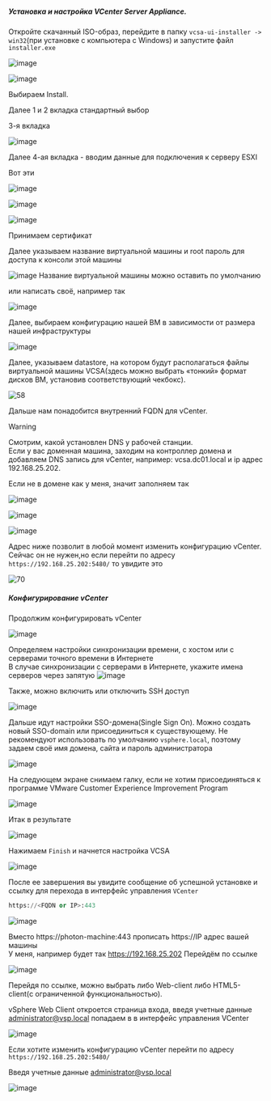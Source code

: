 ##### Установка и настройка VCenter Server Appliance.

Откройте скачанный ISO-образ, перейдите в папку ``vcsa-ui-installer -> win32``(при установке с компьютера с Windows) и запустите файл ``installer.exe``

![image](https://github.com/user-attachments/assets/4b97e794-f1e7-47ae-89de-f7ea429a90a4)

![image](https://github.com/user-attachments/assets/9b1be3dd-77f2-493c-b5bc-7357a277c302)

Выбираем Install.

Далее 1 и 2 вкладка стандартный выбор

3-я вкладка

![image](https://github.com/user-attachments/assets/b50fe5fe-bd70-4288-9bbd-3c4e86b53a9d)

Далее 4-ая вкладка - вводим данные для подключения к серверу ESXI

Вот эти

![image](https://github.com/user-attachments/assets/1c06f9e6-3365-4eaf-9375-1f981ca53d7f)

![image](https://github.com/user-attachments/assets/5d40679f-f897-4a59-9167-36c82111b9c7)

![image](https://github.com/user-attachments/assets/58f1a3cf-7bfb-4e5a-adc6-be3f93638534)

Принимаем сертификат

Далее указываем название виртуальной машины и root пароль для доступа к консоли этой машины

![image](https://github.com/user-attachments/assets/7497ef34-93c9-4b8c-ae57-ab5efdf5b435)
Название виртуальной машины можно оставить по умолчанию

или написать своё, например так

![image](https://github.com/user-attachments/assets/eaa7e707-81fc-4d90-82f4-335f45cf0e5e)

Далее, выбираем конфигурацию нашей ВМ в зависимости от размера нашей инфраструктуры

![image](https://github.com/user-attachments/assets/d284bad5-d3f6-4213-8bcd-370d82423832)

Далее, указываем datastore, на котором будут располагаться файлы виртуальной машины VCSA(здесь можно выбрать «тонкий» формат дисков ВМ, установив соответствующий чекбокс).

![58](https://github.com/user-attachments/assets/c39be1f3-f5c8-458c-9cdb-502813e366af)

Дальше нам понадобится внутренний FQDN для vCenter.

> [!Warning]
> Смотрим, какой установлен DNS у рабочей станции.<br>
> Если у вас доменная машина, заходим на контроллер домена и добавляем DNS запись для vCenter, например: vcsa.dc01.local и ip адрес 192.168.25.202.

Если не в домене как у меня, значит заполняем так

![image](https://github.com/user-attachments/assets/2a406571-063c-4e55-a704-4dedbf3cb1b1)

![image](https://github.com/user-attachments/assets/eb7ce573-e2c2-4d9b-b616-223c2ba72919)

![image](https://github.com/user-attachments/assets/d1778bfe-2d3d-4ffc-afbf-4761b5dc0224)

Адрес ниже позволит в любой момент изменить конфигурацию vCenter. Сейчас он не нужен,но если перейти по адресу ``https://192.168.25.202:5480/`` то увидите это

![70](https://github.com/user-attachments/assets/417c3262-aa27-4bb7-8989-fff47263f06b)

##### Конфигурирование vCenter

Продолжим конфигурировать vCenter

![image](https://github.com/user-attachments/assets/f6964797-52e0-4b32-8caf-6dd98e733497)

Определяем настройки синхронизации времени, с хостом или с серверами точного времени в Интернете<br>
В случае синхронизации с серверами в Интернете, укажите имена серверов через запятую
![image](https://github.com/user-attachments/assets/e69b8bf2-cd38-4b80-b254-596632e92797)

Также, можно включить или отключить SSH доступ

![image](https://github.com/user-attachments/assets/dfbb016d-6beb-475e-8b18-567ec1f513cd)

Дальше идут настройки SSO-домена(Single Sign On). Можно создать новый SSO-domain или присоединиться к существующему.
Не рекомендуют использовать по умолчанию ``vsphere.local``, поэтому задаем своё имя домена, сайта и пароль администратора

![image](https://github.com/user-attachments/assets/c6fa4f24-609c-4cfc-8d8e-5475ef1bfb5b)

На следующем экране снимаем галку, если не хотим присоединяться к программе VMware Customer Experience Improvement Program

![image](https://github.com/user-attachments/assets/da52b89f-22cb-4d50-8268-e1ba95896352)

Итак в результате

![image](https://github.com/user-attachments/assets/1bdd0221-f33e-4218-beed-0474da6694eb)

Нажимаем ``Finish`` и начнется настройка VCSA

![image](https://github.com/user-attachments/assets/a865716f-2a6f-454c-a9f6-354625988711)

После ее завершения вы увидите сообщение об успешной установке и ссылку для перехода в интерфейс управления ``VCenter`` 
```python 
https://<FQDN or IP>:443
```
![image](https://github.com/user-attachments/assets/b9ee529e-f5dc-45c8-8305-d4b3fdc1f56c)

Вместо https://photon-machine:443 прописать  https://IP адрес вашей машины<br>
У меня, например будет так  https://192.168.25.202 Перейдём по ссылке

![image](https://github.com/user-attachments/assets/79dbce47-b8e1-4807-91db-5e0d3c1c96c8)

Перейдя по ссылке, можно выбрать либо Web-client либо HTML5-client(с ограниченной функциональностью).

vSphere Web Client откроется страница входа, введя учетные данные administrator@vsp.local попадаем в в интерфейс управления VCenter

![image](https://github.com/user-attachments/assets/38d0f144-9024-44d9-98e0-830ef25451e2)

Если хотите изменить конфигурацию vCenter перейти по адресу ``https://192.168.25.202:5480/``

Введя учетные данные administrator@vsp.local

![image](https://github.com/user-attachments/assets/7d9b5569-5e2b-4f8e-9a3b-e9d006984c28)

